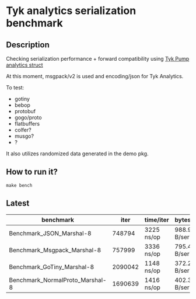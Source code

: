 # Tyk analytics serialization benchmark


## Description
Checking serialization performance + forward compatibility using [Tyk Pump analytics struct](https://github.com/TykTechnologies/tyk-pump/blob/ff09a45ae92d3c68f35cdd4ebb8e36d02e93760f/analytics/analytics.go#L31)


At this moment, msgpack/v2 is used and encoding/json for Tyk Analytics.

To test:
- gotiny
- bebop
- protobuf
- gogo/proto
- flatbuffers
- colfer?
- musgo?
- ?

It also utilizes randomized data generated in the demo pkg.

## How to run it?

```
make bench
```

## Latest
benchmark                                     | iter       | time/iter    | bytes/serial  | allocs/op  |     ns/alloc|
----------------------------------------------|------------|--------------|-----------|------------|--------|
Benchmark_JSON_Marshal-8                      | 748794     | 3225 ns/op   | 988.9 B/serial |      1637 B/op  |        4 allocs/op|
Benchmark_Msgpack_Marshal-8           |    757999        |      3336 ns/op      |         795.4 B/serial  |     2901 B/op      |   11 allocs/op|
Benchmark_GoTiny_Marshal-8            |   2090042          |    1148 ns/op        |       372.2 B/serial  |     1792 B/op     |     8 allocs/op|
Benchmark_NormalProto_Marshal-8        |  1690639          |    1416 ns/op         |      402.3 B/serial   |     834 B/op     |     2 allocs/op|

